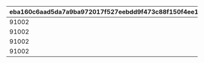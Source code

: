 |eba160c6aad5da7a9ba972017f527eebdd9f473c88f150f4ee1de09705cc6f2b|2c5254ca80fec4459cdcdda3ad01d7f83496d79c5976f2e29cc60247a5132ae5|6478d1362bdfeb4c303ca9bdf15cdda77cdee86d8bb2be359d1ad66ea4240cf3|d3c6498078e9c7da6cb68d726b0cc19ffccfed045fe3e573d0ba30546d213ea8|13276b918c08b160c8db136bab828124495e2602095f4952b7c8613fd17a8a5b|877878af88514f7714b98b8117a5e3d3d52987b3920f93da86d51869cc6d020d|3cadfc98cf32a744d2bd859f3d01cfe8907a43bf6efb123ffc8b554c634d294f|e5a24bb972be29c30b7761273e93c5a4c77b37da27c659b9dd9615a36421a2ce|1f83c5a8236f8023542436c6b1a1575c5b0cfee588aee2937273dfdd8be90005|c345bf6375ea346193f6946245a439a281ed11bbd05f61397c3cae2ec394c062|33d23d514482ed52b8226eb76c49f91fea19e55e29432935e47c19eb4d30cb46|c0beadbaa67b70e56ac9542d8f252fc4e503ea5722b4579363dcc175e8e06ed5|93313f2cb27de4f8553ba9e5ec6eaed72f33e7d03284a0a9e37785d9c223e526|660c6a7d3dbfdd235362aa86bc6ff90f3b4b690533853e61a2a1cef9d92d22b2|f2838970d5bab3d981e6426de8c880d1281cfb5961cb3c8021d4a5f63771722b|454076212bbe41b61e12b61135d4cbd4584a243398f8a835a188f9afbe158cc0|
| --- | --- | --- | --- | --- | --- | --- | --- | --- | --- | --- | --- | --- | --- | --- | --- |
|91002|2|20003|23001|0|25|20|8|2500000|1001|12|2|0|0|1500|94002|
|91002|2|20003|23001|0|25|20|8|2500000|1002|12|2|0|0|1500|94002|
|91002|2|20003|23001|0|25|20|8|2500000|1003|12|2|0|0|1500|94002|
|91002|2|20003|23001|0|25|20|8|2500000|1004|12|2|0|0|1500|94002|